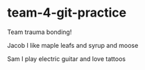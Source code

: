 # team-4-git-practice
Team trauma bonding!

Jacob
I like maple leafs and syrup and moose

Sam
I play electric guitar and love tattoos